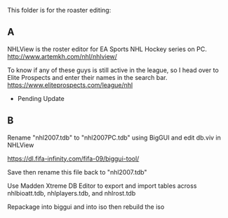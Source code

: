 This folder is for the roaster editing:

## A

NHLView is the roster editor for EA Sports NHL Hockey series on PC. 
http://www.artemkh.com/nhl/nhlview/

To know if any of these guys is still active in the league, so I head over to Elite Prospects and enter their names in the search bar.
https://www.eliteprospects.com/league/nhl

- Pending Update

## B

Rename "nhl2007.tdb" to "nhl2007PC.tdb" using BigGUI and edit db.viv in NHLView

https://dl.fifa-infinity.com/fifa-09/biggui-tool/

Save then rename this file back to "nhl2007.tdb"

Use Madden Xtreme DB Editor to export and import tables across nhlbioatt.tdb, nhlplayers.tdb, and nhlrost.tdb

Repackage into biggui and into iso then rebuild the iso
